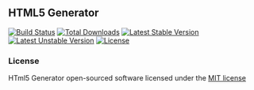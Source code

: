 ## HTML5 Generator

[![Build Status](https://travis-ci.org/erayaydin/html5-generator.svg)](https://travis-ci.org/erayaydin/html5-generator)
[![Total Downloads](https://poser.pugx.org/erayaydin/html5-generator/downloads.svg)](https://packagist.org/packages/erayaydin/html5-generator)
[![Latest Stable Version](https://poser.pugx.org/erayaydin/html5-generator/v/stable.svg)](https://packagist.org/packages/erayaydin/html5-generator)
[![Latest Unstable Version](https://poser.pugx.org/erayaydin/html5-generator/v/unstable.svg)](https://packagist.org/packages/erayaydin/html5-generator)
[![License](https://poser.pugx.org/erayaydin/html5-generator/license.svg)](https://packagist.org/packages/erayaydin/html5-generator)

### License

HTml5 Generator open-sourced software licensed under the [MIT license](http://opensource.org/licenses/MIT)